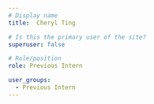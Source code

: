 ```yaml
---
# Display name
title:  Cheryl Ting

# Is this the primary user of the site?
superuser: false

# Role/position
role: Previous Intern

user_groups:
  - Previous Intern
---
```

